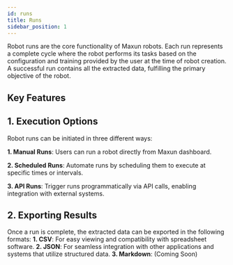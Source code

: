 ```yaml
---
id: runs
title: Runs
sidebar_position: 1
---
```


Robot runs are the core functionality of Maxun robots. Each run represents a complete cycle where the robot performs its tasks based on the configuration and training provided by the user at the time of robot creation. A successful run contains all the extracted data, fulfilling the primary objective of the robot.


## Key Features

## 1. Execution Options

Robot runs can be initiated in three different ways:

**1. Manual Runs**: Users can run a robot directly from Maxun dashboard.

**2. Scheduled Runs**: Automate runs by scheduling them to execute at specific times or intervals. 

**3. API Runs**: Trigger runs programmatically via API calls, enabling integration with external systems.

## 2. Exporting Results

Once a run is complete, the extracted data can be exported in the following formats:
**1. CSV**: For easy viewing and compatibility with spreadsheet software.
**2. JSON**: For seamless integration with other applications and systems that utilize structured data.
**3. Markdown**: (Coming Soon)